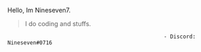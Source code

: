 Hello, Im Nineseven7. 

> I do coding and stuffs.
> 
                                                     - Discord: Nineseven#0716
